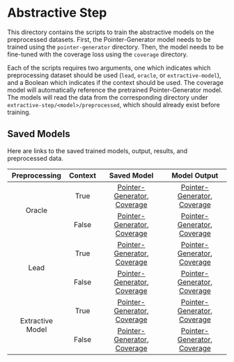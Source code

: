 # Abstractive Step
This directory contains the scripts to train the abstractive models on the preprocessed datasets.
First, the Pointer-Generator model needs to be trained using the `pointer-generator` directory.
Then, the model needs to be fine-tuned with the coverage loss using the `coverage` directory.

Each of the scripts requires two arguments, one which indicates which preprocessing dataset should be used (`lead`, `oracle`, or `extractive-model`), and a Boolean which indicates if the context should be used.
The coverage model will automatically reference the pretrained Pointer-Generator model.
The models will read the data from the corresponding directory under `extractive-step/<model>/preprocessed`, which should already exist before training.

## Saved Models
Here are links to the saved trained models, output, results, and preprocessed data.
<table>
  <thead>
    <tr>
      <th>Preprocessing</th>
      <th>Context</th>
      <th>Saved Model</th>
      <th>Model Output</th>
    </tr>
  </thead>
  <tbody>
    <tr>
      <td rowspan=2 align="center">Oracle</td>
      <td align="center">True</td>
      <td align="center"><a href="https://danieldeutsch.s3.amazonaws.com/summarize/experiments/deutsch2019/abstractive-step/pointer-generator/model/oracle/context/model.tar.gz">Pointer-Generator</a>, <a href="https://danieldeutsch.s3.amazonaws.com/summarize/experiments/deutsch2019/abstractive-step/coverage/model/oracle/context/model.tar.gz">Coverage</a></td>
      <td align="center"><a href="https://danieldeutsch.s3.amazonaws.com/summarize/experiments/deutsch2019/abstractive-step/pointer-generator/output/oracle/context/test.jsonl">Pointer-Generator</a>, <a href="https://danieldeutsch.s3.amazonaws.com/summarize/experiments/deutsch2019/abstractive-step/coverage/output/oracle/context/test.jsonl">Coverage</a></td>
    </tr>
    <tr>
      <td align="center">False</td>
      <td align="center"><a href="https://danieldeutsch.s3.amazonaws.com/summarize/experiments/deutsch2019/abstractive-step/pointer-generator/model/oracle/no-context/model.tar.gz">Pointer-Generator</a>, <a href="https://danieldeutsch.s3.amazonaws.com/summarize/experiments/deutsch2019/abstractive-step/coverage/model/oracle/no-context/model.tar.gz">Coverage</a></td>
      <td align="center"><a href="https://danieldeutsch.s3.amazonaws.com/summarize/experiments/deutsch2019/abstractive-step/pointer-generator/output/oracle/no-context/test.jsonl">Pointer-Generator</a>, <a href="https://danieldeutsch.s3.amazonaws.com/summarize/experiments/deutsch2019/abstractive-step/coverage/output/oracle/no-context/test.jsonl">Coverage</a></td>
    </tr>
    <tr>
      <td rowspan=2 align="center">Lead</td>
      <td align="center">True</td>
      <td align="center"><a href="https://danieldeutsch.s3.amazonaws.com/summarize/experiments/deutsch2019/abstractive-step/pointer-generator/model/lead/context/model.tar.gz">Pointer-Generator</a>, <a href="https://danieldeutsch.s3.amazonaws.com/summarize/experiments/deutsch2019/abstractive-step/coverage/model/lead/context/model.tar.gz">Coverage</a></td>
      <td align="center"><a href="https://danieldeutsch.s3.amazonaws.com/summarize/experiments/deutsch2019/abstractive-step/pointer-generator/output/lead/context/test.jsonl">Pointer-Generator</a>, <a href="https://danieldeutsch.s3.amazonaws.com/summarize/experiments/deutsch2019/abstractive-step/coverage/output/lead/context/test.jsonl">Coverage</a></td>
    </tr>
    <tr>
      <td align="center">False</td>
      <td align="center"><a href="https://danieldeutsch.s3.amazonaws.com/summarize/experiments/deutsch2019/abstractive-step/pointer-generator/model/lead/no-context/model.tar.gz">Pointer-Generator</a>, <a href="https://danieldeutsch.s3.amazonaws.com/summarize/experiments/deutsch2019/abstractive-step/coverage/model/lead/no-context/model.tar.gz">Coverage</a></td>
      <td align="center"><a href="https://danieldeutsch.s3.amazonaws.com/summarize/experiments/deutsch2019/abstractive-step/pointer-generator/output/lead/no-context/test.jsonl">Pointer-Generator</a>, <a href="https://danieldeutsch.s3.amazonaws.com/summarize/experiments/deutsch2019/abstractive-step/coverage/output/lead/no-context/test.jsonl">Coverage</a></td>
    </tr>
    <tr>
      <td rowspan=2 align="center">Extractive Model</td>
      <td align="center">True</td>
      <td align="center"><a href="https://danieldeutsch.s3.amazonaws.com/summarize/experiments/deutsch2019/abstractive-step/pointer-generator/model/extractive-model/context/model.tar.gz">Pointer-Generator</a>, <a href="https://danieldeutsch.s3.amazonaws.com/summarize/experiments/deutsch2019/abstractive-step/coverage/model/extractive-model/context/model.tar.gz">Coverage</a></td>
      <td align="center"><a href="https://danieldeutsch.s3.amazonaws.com/summarize/experiments/deutsch2019/abstractive-step/pointer-generator/output/extractive-model/context/test.jsonl">Pointer-Generator</a>, <a href="https://danieldeutsch.s3.amazonaws.com/summarize/experiments/deutsch2019/abstractive-step/coverage/output/extractive-model/context/test.jsonl">Coverage</a></td>
    </tr>
    <tr>
      <td align="center">False</td>
      <td align="center"><a href="https://danieldeutsch.s3.amazonaws.com/summarize/experiments/deutsch2019/abstractive-step/pointer-generator/model/extractive-model/no-context/model.tar.gz">Pointer-Generator</a>, <a href="https://danieldeutsch.s3.amazonaws.com/summarize/experiments/deutsch2019/abstractive-step/coverage/model/extractive-model/no-context/model.tar.gz">Coverage</a></td>
      <td align="center"><a href="https://danieldeutsch.s3.amazonaws.com/summarize/experiments/deutsch2019/abstractive-step/pointer-generator/output/extractive-model/no-context/test.jsonl">Pointer-Generator</a>, <a href="https://danieldeutsch.s3.amazonaws.com/summarize/experiments/deutsch2019/abstractive-step/coverage/output/extractive-model/no-context/test.jsonl">Coverage</a></td>
    </tr>
  </tbody>
</table>
